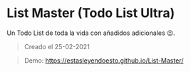 # List Master (Todo List Ultra)

Un Todo List de toda la vida con añadidos adicionales 😉.

> Creado el 25-02-2021
> 

> Demo: https://estasleyendoesto.github.io/List-Master/
